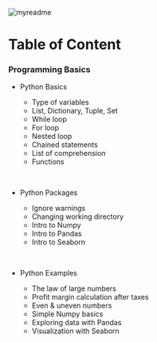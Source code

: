 ![myreadme](https://user-images.githubusercontent.com/70707092/95544092-d0b72880-09bf-11eb-90f7-bdca493307f7.png)

# Table of Content

### Programming Basics

- Python Basics

  - Type of variables
  - List, Dictionary, Tuple, Set
  - While loop           
  - For loop
  - Nested loop
  - Chained statements
  - List of comprehension
  - Functions
  
<br />

- Python Packages

  - Ignore warnings
  - Changing working directory
  - Intro to Numpy
  - Intro to Pandas
  - Intro to Seaborn
  
<br />

- Python Examples     

  - The law of large numbers                
  - Profit margin calculation after taxes
  - Even & uneven numbers
  - Simple Numpy basics
  - Exploring data with Pandas                         
  - Visualization with Seaborn
